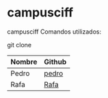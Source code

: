 # campusciff
campusciff
Comandos utilizados:

git clone

|  Nombre  | Github |
| ------------- | ------------- |
| Pedro  | [pedro](https://github.com/Valdifer)  |
| Rafa  | [Rafa](https://github.com/RafaelDelgadoCubilla)  |


